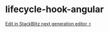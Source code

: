 # lifecycle-hook-angular

[Edit in StackBlitz next generation editor ⚡️](https://stackblitz.com/~/github.com/Aditya621/lifecycle-hook-angular)